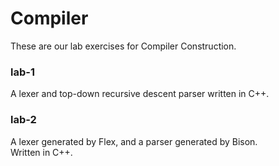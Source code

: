 # Compiler
These are our lab exercises for Compiler Construction.  

### lab-1
A lexer and top-down recursive descent parser written in C++.  

### lab-2
A lexer generated by Flex, and a parser generated by Bison.  
Written in C++.  
